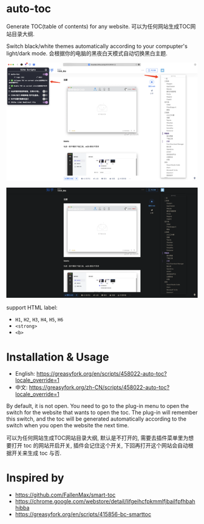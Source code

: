 # auto-toc
                  
Generate TOC(table of contents) for any website. 可以为任何网站生成TOC网站目录大纲.

Switch black/white themes automatically according to your compupter's light/dark mode. 会根据你的电脑的黑夜白天模式自动切换黑白主题.

![light](auto_toc_demo_light.png)

![dark](auto_toc_demo_dark.png)

support HTML label:                

- `H1`, `H2`, `H3`, `H4`, `H5`, `H6`
- `<strong>`
- `<b>`


# Installation & Usage

- English: https://greasyfork.org/en/scripts/458022-auto-toc?locale_override=1
- 中文: https://greasyfork.org/zh-CN/scripts/458022-auto-toc?locale_override=1

By default, it is not open. You need to go to the plug-in menu to open the switch for the website that wants to open the toc. The plug-in will remember this switch, and the toc will be generated automatically according to the switch when you open the website the next time.

可以为任何网站生成TOC网站目录大纲, 默认是不打开的, 需要去插件菜单里为想要打开 toc 的网站开启开关, 插件会记住这个开关, 下回再打开这个网站会自动根据开关来生成 toc 与否.


# Inspired by

- https://github.com/FallenMax/smart-toc 
- https://chrome.google.com/webstore/detail/lifgeihcfpkmmlfjbailfpfhbahhibba
- https://greasyfork.org/en/scripts/415856-bc-smarttoc